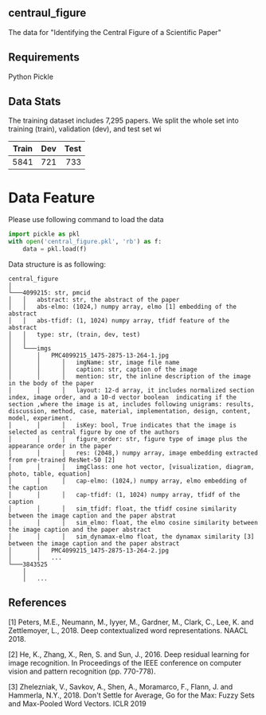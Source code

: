 ## centraul_figure
The data for "Identifying the Central Figure of a Scientific Paper"


## Requirements

Python
Pickle


## Data Stats

The training dataset includes 7,295 papers. We split the whole set into training (train), validation (dev), and test set wi

| Train         | Dev           | Test  |
| ------------- |:-------------:| -----:|
| 5841          | 721           | 733   |



# Data Feature

Please use following command to load the data


```python
import pickle as pkl
with open('central_figure.pkl', 'rb') as f:
	data = pkl.load(f)
```

Data structure is as following:

```
central_figure
│      
└───4099215: str, pmcid
│   │   abstract: str, the abstract of the paper
│   │   abs-elmo: (1024,) numpy array, elmo [1] embedding of the abstract
│   │   abs-tfidf: (1, 1024) numpy array, tfidf feature of the abstract
│   │   type: str, (train, dev, test)
│   │   
│   └───imgs
│       │   PMC4099215_1475-2875-13-264-1.jpg
│       │      │   imgName: str, image file name
│       │      │   caption: str, caption of the image
│       │      │   mention: str, the inline description of the image in the body of the paper
│       │      │   layout: 12-d array, it includes normalized section index, image order, and a 10-d vector boolean  indicating if the section ,where the image is at, includes following unigrams: results, discussion, method, case, material, implementation, design, content, model, experiment.
│       │      │   isKey: bool, True indicates that the image is selected as central figure by one of the authors
│       │      │   figure_order: str, figure type of image plus the appearance order in the paper
│       │      │   res: (2048,) numpy array, image embedding extracted from pre-trained ResNet-50 [2]
│       │      │   imgClass: one hot vector, [visualization, diagram, photo, table, equation]
│       │      │   cap-elmo: (1024,) numpy array, elmo embedding of the caption
│       │      │   cap-tfidf: (1, 1024) numpy array, tfidf of the caption
│       │      │   sim_tfidf: float, the tfidf cosine similarity between the image caption and the paper abstrat 
│       │      │   sim_elmo: float, the elmo cosine similarity between the image caption and the paper abstract
│       │      │   sim_dynamax-elmo float, the dynamax similarity [3] between the image caption and the paper abstract
│       │   PMC4099215_1475-2875-13-264-2.jpg
│       │   ...
└───3843525
    │   
    │   ...
```



## References
[1] Peters, M.E., Neumann, M., Iyyer, M., Gardner, M., Clark, C., Lee, K. and Zettlemoyer, L., 2018. Deep contextualized word representations. NAACL 2018.

[2] He, K., Zhang, X., Ren, S. and Sun, J., 2016. Deep residual learning for image recognition. In Proceedings of the IEEE conference on computer vision and pattern recognition (pp. 770-778).

[3] Zhelezniak, V., Savkov, A., Shen, A., Moramarco, F., Flann, J. and Hammerla, N.Y., 2018. Don't Settle for Average, Go for the Max: Fuzzy Sets and Max-Pooled Word Vectors. ICLR 2019





